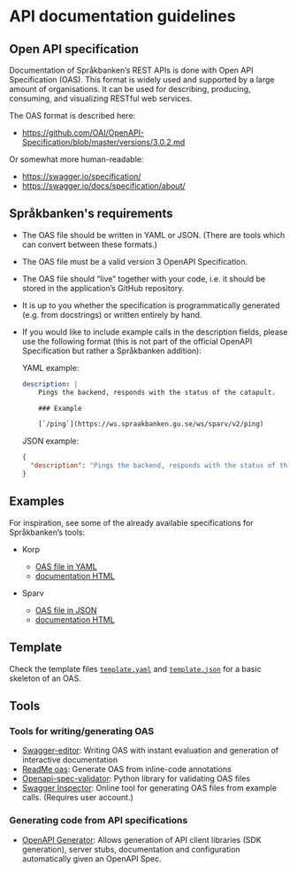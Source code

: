 # API documentation guidelines

## Open API specification

Documentation of Språkbanken’s REST APIs is done with Open API Specification (OAS). This format is widely used and supported by a large amount of organisations. It can be used for describing, producing, consuming, and visualizing RESTful web services.

The OAS format is described here:
* https://github.com/OAI/OpenAPI-Specification/blob/master/versions/3.0.2.md

Or somewhat more human-readable:
* https://swagger.io/specification/
* https://swagger.io/docs/specification/about/

## Språkbanken's requirements

* The OAS file should be written in YAML or JSON. (There are tools which can convert between these formats.)
* The OAS file must be a valid version 3 OpenAPI Specification.
* The OAS file should “live” together with your code, i.e. it should be stored in the application’s GitHub repository.
* It is up to you whether the specification is programmatically generated (e.g. from docstrings) or written entirely by hand.
* If you would like to include example calls in the description fields, please use the following format (this is not part of the official OpenAPI Specification but rather a Språkbanken addition):

    YAML example:
    ```YAML
    description: |
        Pings the backend, responds with the status of the catapult.

        ### Example

        [`/ping`](https://ws.spraakbanken.gu.se/ws/sparv/v2/ping)
    ```

    JSON example:
    ```JSON
    {
      "description": "Pings the backend, responds with the status of the catapult.\n\n### Example\n\n[`/ping`](https://ws.spraakbanken.gu.se/ws/sparv/v2/ping)\n"
    }

    ```

## Examples

For inspiration, see some of the already available specifications for Språkbanken’s tools:

* Korp
    * [OAS file in YAML](https://raw.githubusercontent.com/spraakbanken/korp-backend/master/docs/api.yaml)
    * [documentation HTML](https://ws.spraakbanken.gu.se/docs/korp)

* Sparv
    * [OAS file in JSON](https://raw.githubusercontent.com/spraakbanken/sparv-backend/oas-adapt/app/static/sparv_api_spec.json)
    * [documentation HTML](https://ws.spraakbanken.gu.se/docs/sparv)

## Template

Check the template files [`template.yaml`](templates/template.yaml) and [`template.json`](templates/template.json) for a basic skeleton of an OAS.

## Tools

### Tools for writing/generating OAS

* [Swagger-editor](http://editor.swagger.io): Writing OAS with instant evaluation and generation of interactive documentation
* [ReadMe oas](https://openap.is/): Generate OAS from inline-code annotations
* [Openapi-spec-validator](https://github.com/p1c2u/openapi-spec-validator): Python library for validating OAS files
* [Swagger Inspector](https://swagger.io/tools/swagger-inspector/): Online tool for generating OAS files from example calls. (Requires user account.)

### Generating code from API specifications

* [OpenAPI Generator](https://openapi-generator.tech/): Allows generation of API client libraries (SDK generation), server stubs, documentation and configuration automatically given an OpenAPI Spec.
